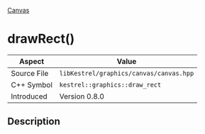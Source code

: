 [Canvas](index)
# drawRect()
| Aspect | Value |
| --- | --- |
| Source File | `libKestrel/graphics/canvas/canvas.hpp` |
| C++ Symbol | `kestrel::graphics::draw_rect` |
| Introduced | Version 0.8.0 |
## Description

